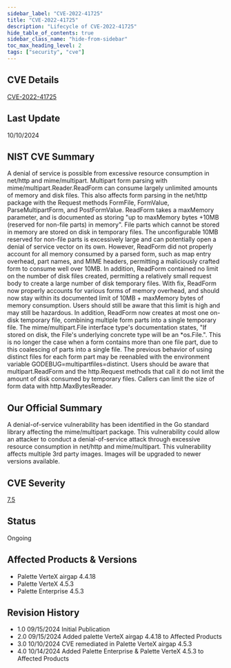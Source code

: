```yaml
---
sidebar_label: "CVE-2022-41725"
title: "CVE-2022-41725"
description: "Lifecycle of CVE-2022-41725"
hide_table_of_contents: true
sidebar_class_name: "hide-from-sidebar"
toc_max_heading_level: 2
tags: ["security", "cve"]
---
```


## CVE Details

[CVE-2022-41725](https://nvd.nist.gov/vuln/detail/CVE-2022-41725)

## Last Update

10/10/2024

## NIST CVE Summary

A denial of service is possible from excessive resource consumption in net/http and mime/multipart. Multipart form
parsing with mime/multipart.Reader.ReadForm can consume largely unlimited amounts of memory and disk files. This also
affects form parsing in the net/http package with the Request methods FormFile, FormValue, ParseMultipartForm, and
PostFormValue. ReadForm takes a maxMemory parameter, and is documented as storing "up to maxMemory bytes +10MB (reserved
for non-file parts) in memory". File parts which cannot be stored in memory are stored on disk in temporary files. The
unconfigurable 10MB reserved for non-file parts is excessively large and can potentially open a denial of service vector
on its own. However, ReadForm did not properly account for all memory consumed by a parsed form, such as map entry
overhead, part names, and MIME headers, permitting a maliciously crafted form to consume well over 10MB. In addition,
ReadForm contained no limit on the number of disk files created, permitting a relatively small request body to create a
large number of disk temporary files. With fix, ReadForm now properly accounts for various forms of memory overhead, and
should now stay within its documented limit of 10MB + maxMemory bytes of memory consumption. Users should still be aware
that this limit is high and may still be hazardous. In addition, ReadForm now creates at most one on-disk temporary
file, combining multiple form parts into a single temporary file. The mime/multipart.File interface type's documentation
states, "If stored on disk, the File's underlying concrete type will be an \*os.File.". This is no longer the case when
a form contains more than one file part, due to this coalescing of parts into a single file. The previous behavior of
using distinct files for each form part may be reenabled with the environment variable GODEBUG=multipartfiles=distinct.
Users should be aware that multipart.ReadForm and the http.Request methods that call it do not limit the amount of disk
consumed by temporary files. Callers can limit the size of form data with http.MaxBytesReader.

## Our Official Summary

A denial-of-service vulnerability has been identified in the Go standard library affecting the mime/multipart package.
This vulnerability could allow an attacker to conduct a denial-of-service attack through excessive resource consumption
in net/http and mime/multipart. This vulnerability affects multiple 3rd party images. Images will be upgraded to newer
versions available.

## CVE Severity

[7.5](https://nvd.nist.gov/vuln/detail/CVE-2022-41725)

## Status

Ongoing

## Affected Products & Versions

- Palette VerteX airgap 4.4.18
- Palette VerteX 4.5.3
- Palette Enterprise 4.5.3 

## Revision History

- 1.0 09/15/2024 Initial Publication
- 2.0 09/15/2024 Added palette VerteX airgap 4.4.18 to Affected Products
- 3.0 10/10/2024 CVE remediated in Palette VerteX airgap 4.5.3
- 4.0 10/14/2024 Added Palette Enterprise & Palette VerteX 4.5.3 to Affected Products
